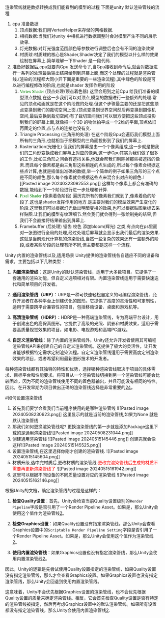 渲染管线就是数据转换成我们能看到的模型的过程
下面是unity 默认渲染管线的流程
1. cpu 准备数据
	1. 顶点数据:我们用VertexHelper来存储的网格数据.
	2. 相机数据:当我们对unity 中相机进行数据调整时会对模型产生不同的展示效果.
	3. 灯光数据:对灯光强度范围颜色等参数进行调整后也会有不同的渲染效果
	4. 材质球:材质球的核心是Shader,Shader决定了我们的模型以什么样的效果绘制在屏幕上.简单理解一下Shader 是一段代码.
2. 准备好数据后,cpu就要向Gpu 发送命令了,当Gpu接收到命令后,就会对数据进行一系列的处理最后输出结果绘制到屏幕上面,而这个处理的过程就是渲染管线.(渲染的流程都大同小异下面是重要的一些渲染流程),其中绿色的阶段是可以进行编程修改的阶段,也就是shader 发挥作用的阶段
	 1.  <font color=green face="黑体">Vertex Shader </font> (顶点处理/顶点着色器)
		 这里会用到之前Cpu 给我们准备的模型顶点数据,在这一步我们可以对顶点,模型的数据进行一些额外的处理.常见的顶点动画就是在这个阶段做的处理.但这个步骤最主要的还是把这些顶点变换到我们的裁切空间上面.(顶点变换到世界空间然后再变换到摄像机空间,最后变换到裁切空间)有了裁切空间我们可以很方便把这些顶点投影到我们的屏幕上面,就像把一个3D 的物体拍平成一个2维的平面,顶点依旧再固定的位置,点与点的连接也没有变.
	 2. Triangle Processing (三角形的处理)
		 在这个阶段Gpu会遍历我们模型上面所有的三角形,也就相当于把模型的三角面投影到了我们的屏幕上.
	3. Rasteriaztion(光栅化)
		但我们的屏幕是由一个个像素组成,这一步就是把我们的三角形变换成我们屏幕上对应的像素,这一步Gpu其实为我们做了很多的工作,比如三角形之间会有遮挡关系,他就会帮我们剔除掉那些被遮挡的像素.而且每个像素都是由三角形这些相连的点生成的,所以每个像素会根据这些点计算,也就是插值出准确的数据,举一个简单的例子如果三角形的三个点是不同的颜色,那么每个像素就会根据这些点来混合出对应的颜色.![[Pasted image 20240323092553.png]]
		这样每个像素上都会有准确的数据,能给到下一个阶段进行进一步处理和计算.
	4.  <font color=green face="黑体">Pixel Shader </font>(像素着色阶段)
		遍历完所有的像素我们就到了,像素着色的阶段了.这也是shader发挥作用的地方.是主要对我们的模型效果产生变化的阶段.这里我们可以根据灯光做出明暗变换的效果,也可以根据贴图坐标去采样贴图.让我们的模型有纹理细节.然会我们就会得到一张绘制完的结果,但我们不会直接将结果输出到屏幕上.
	5. Framebuffer (后处理)
		 锯齿 校色 添加bloom(辉光) 之类,有点向在ps里面对一张图进行全局的处理,经过处理后屏幕就会显示出我们最后的渲染效果.
这就是当前现代计算机的渲染管线,当然一些复杂的效果还有一些额外的阶段,或者某些阶段的处理有所不同,但主要都是这样一个流程.

Unity 内置的渲染管线以及,适用场景
Unity提供的渲染管线各自适应不同的设备和需求，主要包括以下几种类型：

1. **内置渲染管线**：这是Unity的默认渲染管线，适用于大多数项目。它提供了一套通用的渲染功能，但自定义选项相对有限。内置渲染管线适用于需要快速迭代和简单项目的开发者。

2. **通用渲染管线（URP）**：URP是一种可快速轻松自定义的可编程渲染管线，允许开发者在各种平台上创建优化的图形。它提供了高度的灵活性和可定制性，适用于需要跨平台兼容性的项目，包括移动设备、桌面和游戏机等。

3. **高清渲染管线（HDRP）**：HDRP是一种高端渲染管线，专为高端平台设计，用于创建出色的高保真图形。它提供了高级的光照、阴影和材质效果，适用于需要高质量视觉效果的项目，如电影、电视游戏和高端PC游戏。

4. **自定义渲染管线**：除了内置的渲染管线外，Unity还允许开发者使用其可编程渲染管线API来创建自己的自定义渲染管线。这提供了极大的灵活性，让开发者能够根据特定需求定制渲染流程。自定义渲染管线适用于需要高度定制渲染效果的项目，或者希望利用最新图形技术的开发者。

每种渲染管线都有其独特的特性和优势，选择哪种渲染管线取决于项目的具体需求、目标平台和性能要求。将项目从一个渲染管线切换到另一个渲染管线可能会比较困难，因为不同的渲染管线使用不同的着色器输出，并且可能没有相同的特性。因此，在开发早期为项目做出正确的渲染管线选择是非常重要的[2](https://docs.unity3d.com/cn/2022.3/Manual/render-pipelines.html)[4](https://docs.unity3d.com/cn/2022.3/Manual/render-pipelines-overview.html)。

#如何设置渲染管线
1. 首先我们要学会看我们当前程序使用的是哪种渲染管线
	 ![[Pasted image 20240508230923.png]]
	 这里显示的就是当前的渲染管线,如果为None 就是默认渲染管线
2. 那我们如何更换渲染管线呢?
	 更换渲染管线的第一步就是添加Package这里下载的是通用渲染管线![[Pasted image 20240508231044.png]]
3. 创建通用渲染管线
![[Pasted image 20240515145446.png]]
创建完就会像这样![[Pasted image 20240515145525.png]]
4. 设置渲染管线,在这里选择你刚才创建的渲染管线.
![[Pasted image 20240515145604.png]]
5. 材质升级,选中完材质后,更改材质的渲染管线.<font color=red>更改完渲染管线后生成的材质不需要再更新渲染管线了</font>
 ![[Pasted image 20240515161942.png]]
 6. 这里可以根据不同设备的不同质量设置对应的渲染管线
 ![[Pasted image 20240515162146.png]]

根据Unity的文档，确定渲染管线的过程是这样的：

1. **检查Quality设置**：首先，Unity会检查当前Quality设置级别的`Render Pipeline`字段是否引用了一个Render Pipeline Asset。如果是，那么Unity会使用这个值作为渲染管线[2](https://docs.unity3d.com/Manual/srp-setting-render-pipeline-asset.html)。

2. **检查Graphics设置**：如果Quality设置没有指定渲染管线，那么Unity会查看Graphics设置中的`Scriptable Render Pipeline Setting`字段是否引用了一个Render Pipeline Asset。如果是，那么Unity会使用这个值作为渲染管线[2](https://docs.unity3d.com/Manual/srp-setting-render-pipeline-asset.html)。

3. **使用内置渲染管线**：如果Graphics设置也没有指定渲染管线，那么Unity会使用内置渲染管线[2](https://docs.unity3d.com/Manual/srp-setting-render-pipeline-asset.html)。

因此，Unity的逻辑是先尝试使用Quality设置指定的渲染管线，如果Quality设置没有指定渲染管线，那么才会查看Graphics设置。如果Graphics设置也没有指定渲染管线，那么Unity会回退到使用内置渲染管线。

这意味着，Unity不会优先根据Graphics设置的渲染管线，也不会优先根据Quality设置的质量来确定渲染管线。相反，它会首先检查Quality设置是否有特定的渲染管线被指定，然后再考虑Graphics设置中的默认渲染管线。如果所有设置都没有指定渲染管线，那么Unity会使用内置渲染管线[2](https://docs.unity3d.com/Manual/srp-setting-render-pipeline-asset.html).
